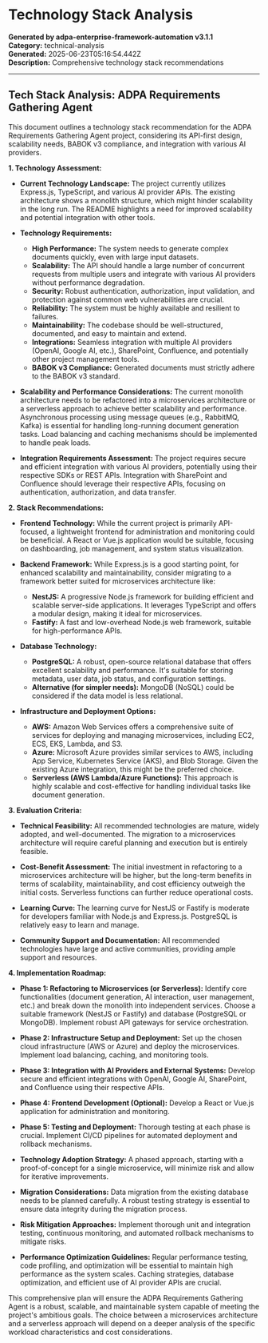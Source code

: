 # Technology Stack Analysis

**Generated by adpa-enterprise-framework-automation v3.1.1**  
**Category:** technical-analysis  
**Generated:** 2025-06-23T05:16:54.442Z  
**Description:** Comprehensive technology stack recommendations

---

## Tech Stack Analysis: ADPA Requirements Gathering Agent

This document outlines a technology stack recommendation for the ADPA Requirements Gathering Agent project, considering its API-first design, scalability needs, BABOK v3 compliance, and integration with various AI providers.

**1. Technology Assessment:**

* **Current Technology Landscape:** The project currently utilizes Express.js, TypeScript, and various AI provider APIs.  The existing architecture shows a monolith structure, which might hinder scalability in the long run.  The README highlights a need for improved scalability and potential integration with other tools.

* **Technology Requirements:**
    * **High Performance:**  The system needs to generate complex documents quickly, even with large input datasets.
    * **Scalability:**  The API should handle a large number of concurrent requests from multiple users and integrate with various AI providers without performance degradation.
    * **Security:** Robust authentication, authorization, input validation, and protection against common web vulnerabilities are crucial.
    * **Reliability:** The system must be highly available and resilient to failures.
    * **Maintainability:** The codebase should be well-structured, documented, and easy to maintain and extend.
    * **Integrations:** Seamless integration with multiple AI providers (OpenAI, Google AI, etc.), SharePoint, Confluence, and potentially other project management tools.
    * **BABOK v3 Compliance:**  Generated documents must strictly adhere to the BABOK v3 standard.

* **Scalability and Performance Considerations:**  The current monolith architecture needs to be refactored into a microservices architecture or a serverless approach to achieve better scalability and performance.  Asynchronous processing using message queues (e.g., RabbitMQ, Kafka) is essential for handling long-running document generation tasks.  Load balancing and caching mechanisms should be implemented to handle peak loads.

* **Integration Requirements Assessment:**  The project requires secure and efficient integration with various AI providers, potentially using their respective SDKs or REST APIs.  Integration with SharePoint and Confluence should leverage their respective APIs, focusing on authentication, authorization, and data transfer.


**2. Stack Recommendations:**

* **Frontend Technology:**  While the current project is primarily API-focused, a lightweight frontend for administration and monitoring could be beneficial.  A React or Vue.js application would be suitable, focusing on dashboarding, job management, and system status visualization.

* **Backend Framework:**  While Express.js is a good starting point, for enhanced scalability and maintainability, consider migrating to a framework better suited for microservices architecture like:
    * **NestJS:**  A progressive Node.js framework for building efficient and scalable server-side applications. It leverages TypeScript and offers a modular design, making it ideal for microservices.
    * **Fastify:**  A fast and low-overhead Node.js web framework, suitable for high-performance APIs.

* **Database Technology:**
    * **PostgreSQL:** A robust, open-source relational database that offers excellent scalability and performance.  It's suitable for storing metadata, user data, job status, and configuration settings.
    * **Alternative (for simpler needs):** MongoDB (NoSQL) could be considered if the data model is less relational.

* **Infrastructure and Deployment Options:**
    * **AWS:**  Amazon Web Services offers a comprehensive suite of services for deploying and managing microservices, including EC2, ECS, EKS, Lambda, and S3.
    * **Azure:**  Microsoft Azure provides similar services to AWS, including App Service, Kubernetes Service (AKS), and Blob Storage.  Given the existing Azure integration, this might be the preferred choice.
    * **Serverless (AWS Lambda/Azure Functions):**  This approach is highly scalable and cost-effective for handling individual tasks like document generation.


**3. Evaluation Criteria:**

* **Technical Feasibility:**  All recommended technologies are mature, widely adopted, and well-documented.  The migration to a microservices architecture will require careful planning and execution but is entirely feasible.

* **Cost-Benefit Assessment:**  The initial investment in refactoring to a microservices architecture will be higher, but the long-term benefits in terms of scalability, maintainability, and cost efficiency outweigh the initial costs.  Serverless functions can further reduce operational costs.

* **Learning Curve:**  The learning curve for NestJS or Fastify is moderate for developers familiar with Node.js and Express.js.  PostgreSQL is relatively easy to learn and manage.

* **Community Support and Documentation:** All recommended technologies have large and active communities, providing ample support and resources.


**4. Implementation Roadmap:**

* **Phase 1: Refactoring to Microservices (or Serverless):**  Identify core functionalities (document generation, AI interaction, user management, etc.) and break down the monolith into independent services.  Choose a suitable framework (NestJS or Fastify) and database (PostgreSQL or MongoDB).  Implement robust API gateways for service orchestration.

* **Phase 2: Infrastructure Setup and Deployment:**  Set up the chosen cloud infrastructure (AWS or Azure) and deploy the microservices.  Implement load balancing, caching, and monitoring tools.

* **Phase 3: Integration with AI Providers and External Systems:**  Develop secure and efficient integrations with OpenAI, Google AI, SharePoint, and Confluence using their respective APIs.

* **Phase 4: Frontend Development (Optional):**  Develop a React or Vue.js application for administration and monitoring.

* **Phase 5: Testing and Deployment:**  Thorough testing at each phase is crucial.  Implement CI/CD pipelines for automated deployment and rollback mechanisms.

* **Technology Adoption Strategy:**  A phased approach, starting with a proof-of-concept for a single microservice, will minimize risk and allow for iterative improvements.

* **Migration Considerations:**  Data migration from the existing database needs to be planned carefully.  A robust testing strategy is essential to ensure data integrity during the migration process.

* **Risk Mitigation Approaches:**  Implement thorough unit and integration testing, continuous monitoring, and automated rollback mechanisms to mitigate risks.

* **Performance Optimization Guidelines:**  Regular performance testing, code profiling, and optimization will be essential to maintain high performance as the system scales.  Caching strategies, database optimization, and efficient use of AI provider APIs are crucial.


This comprehensive plan will ensure the ADPA Requirements Gathering Agent is a robust, scalable, and maintainable system capable of meeting the project's ambitious goals.  The choice between a microservices architecture and a serverless approach will depend on a deeper analysis of the specific workload characteristics and cost considerations.
